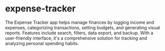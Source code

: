 # expense-tracker
The Expense Tracker app helps manage finances by logging income and expenses, categorizing transactions, setting budgets, and generating visual reports. Features include search, filters, data export, and backup. With a user-friendly interface, it's a comprehensive solution for tracking and analyzing personal spending habits.
